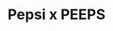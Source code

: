 ---
layout: default
title: Pepsi x PEEPS
year: 2021
thumb: /assets/projects/pepsi_peeps/thumb.png
---